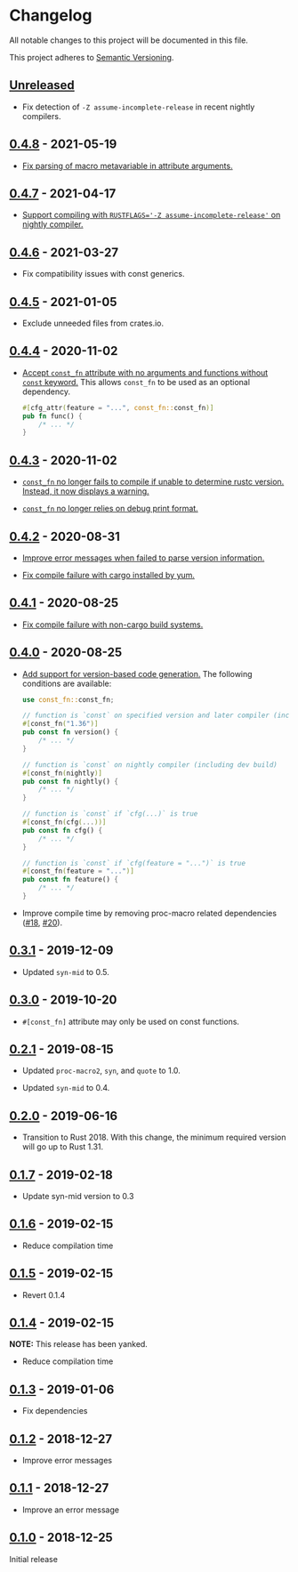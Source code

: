 # Changelog

All notable changes to this project will be documented in this file.

This project adheres to [Semantic Versioning](https://semver.org).

<!--
Note: In this file, do not use the hard wrap in the middle of a sentence for compatibility with GitHub comment style markdown rendering.
-->

## [Unreleased]

- Fix detection of `-Z assume-incomplete-release` in recent nightly compilers.

## [0.4.8] - 2021-05-19

- [Fix parsing of macro metavariable in attribute arguments.](https://github.com/taiki-e/const_fn/pull/37)

## [0.4.7] - 2021-04-17

- [Support compiling with `RUSTFLAGS='-Z assume-incomplete-release'` on nightly compiler.](https://github.com/taiki-e/const_fn/pull/35)

## [0.4.6] - 2021-03-27

- Fix compatibility issues with const generics.

## [0.4.5] - 2021-01-05

- Exclude unneeded files from crates.io.

## [0.4.4] - 2020-11-02

- [Accept `const_fn` attribute with no arguments and functions without `const` keyword.](https://github.com/taiki-e/const_fn/pull/34)
  This allows `const_fn` to be used as an optional dependency.

  ```rust
  #[cfg_attr(feature = "...", const_fn::const_fn)]
  pub fn func() {
      /* ... */
  }
  ```

## [0.4.3] - 2020-11-02

- [`const_fn` no longer fails to compile if unable to determine rustc version. Instead, it now displays a warning.](https://github.com/taiki-e/const_fn/pull/31)

- [`const_fn` no longer relies on debug print format.](https://github.com/taiki-e/const_fn/pull/30)

## [0.4.2] - 2020-08-31

- [Improve error messages when failed to parse version information.](https://github.com/taiki-e/const_fn/pull/26)

- [Fix compile failure with cargo installed by yum.](https://github.com/taiki-e/const_fn/pull/26)

## [0.4.1] - 2020-08-25

- [Fix compile failure with non-cargo build systems.](https://github.com/taiki-e/const_fn/pull/23)

## [0.4.0] - 2020-08-25

- [Add support for version-based code generation.](https://github.com/taiki-e/const_fn/pull/17) The following conditions are available:

  ```rust
  use const_fn::const_fn;

  // function is `const` on specified version and later compiler (including beta and nightly)
  #[const_fn("1.36")]
  pub const fn version() {
      /* ... */
  }

  // function is `const` on nightly compiler (including dev build)
  #[const_fn(nightly)]
  pub const fn nightly() {
      /* ... */
  }

  // function is `const` if `cfg(...)` is true
  #[const_fn(cfg(...))]
  pub const fn cfg() {
      /* ... */
  }

  // function is `const` if `cfg(feature = "...")` is true
  #[const_fn(feature = "...")]
  pub const fn feature() {
      /* ... */
  }
  ```

- Improve compile time by removing proc-macro related dependencies ([#18](https://github.com/taiki-e/const_fn/pull/18), [#20](https://github.com/taiki-e/const_fn/pull/20)).

## [0.3.1] - 2019-12-09

- Updated `syn-mid` to 0.5.

## [0.3.0] - 2019-10-20

- `#[const_fn]` attribute may only be used on const functions.

## [0.2.1] - 2019-08-15

- Updated `proc-macro2`, `syn`, and `quote` to 1.0.

- Updated `syn-mid` to 0.4.

## [0.2.0] - 2019-06-16

- Transition to Rust 2018. With this change, the minimum required version will go up to Rust 1.31.

## [0.1.7] - 2019-02-18

- Update syn-mid version to 0.3

## [0.1.6] - 2019-02-15

- Reduce compilation time

## [0.1.5] - 2019-02-15

- Revert 0.1.4

## [0.1.4] - 2019-02-15

**NOTE:** This release has been yanked.

- Reduce compilation time

## [0.1.3] - 2019-01-06

- Fix dependencies

## [0.1.2] - 2018-12-27

- Improve error messages

## [0.1.1] - 2018-12-27

- Improve an error message

## [0.1.0] - 2018-12-25

Initial release

[Unreleased]: https://github.com/taiki-e/const_fn/compare/v0.4.8...HEAD
[0.4.8]: https://github.com/taiki-e/const_fn/compare/v0.4.7...v0.4.8
[0.4.7]: https://github.com/taiki-e/const_fn/compare/v0.4.6...v0.4.7
[0.4.6]: https://github.com/taiki-e/const_fn/compare/v0.4.5...v0.4.6
[0.4.5]: https://github.com/taiki-e/const_fn/compare/v0.4.4...v0.4.5
[0.4.4]: https://github.com/taiki-e/const_fn/compare/v0.4.3...v0.4.4
[0.4.3]: https://github.com/taiki-e/const_fn/compare/v0.4.2...v0.4.3
[0.4.2]: https://github.com/taiki-e/const_fn/compare/v0.4.1...v0.4.2
[0.4.1]: https://github.com/taiki-e/const_fn/compare/v0.4.0...v0.4.1
[0.4.0]: https://github.com/taiki-e/const_fn/compare/v0.3.1...v0.4.0
[0.3.1]: https://github.com/taiki-e/const_fn/compare/v0.3.0...v0.3.1
[0.3.0]: https://github.com/taiki-e/const_fn/compare/v0.2.1...v0.3.0
[0.2.1]: https://github.com/taiki-e/const_fn/compare/v0.2.0...v0.2.1
[0.2.0]: https://github.com/taiki-e/const_fn/compare/v0.1.7...v0.2.0
[0.1.7]: https://github.com/taiki-e/const_fn/compare/v0.1.6...v0.1.7
[0.1.6]: https://github.com/taiki-e/const_fn/compare/v0.1.5...v0.1.6
[0.1.5]: https://github.com/taiki-e/const_fn/compare/v0.1.4...v0.1.5
[0.1.4]: https://github.com/taiki-e/const_fn/compare/v0.1.3...v0.1.4
[0.1.3]: https://github.com/taiki-e/const_fn/compare/v0.1.2...v0.1.3
[0.1.2]: https://github.com/taiki-e/const_fn/compare/v0.1.1...v0.1.2
[0.1.1]: https://github.com/taiki-e/const_fn/compare/v0.1.0...v0.1.1
[0.1.0]: https://github.com/taiki-e/const_fn/releases/tag/v0.1.0
